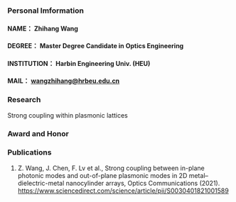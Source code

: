 ### Personal Imformation

#### NAME： Zhihang Wang
#### DEGREE： Master Degree Candidate in Optics Engineering
#### INSTITUTION： Harbin Engineering Univ. (HEU)
#### MAIL： wangzhihang@hrbeu.edu.cn


### Research

Strong coupling within plasmonic lattices

### Award and Honor

### Publications
1. Z. Wang, J. Chen, F. Lv et al., Strong coupling between in-plane photonic modes and out-of-plane plasmonic modes in 2D metal–dielectric-metal nanocylinder arrays, Optics
Communications (2021). <https://www.sciencedirect.com/science/article/pii/S0030401821001589>

